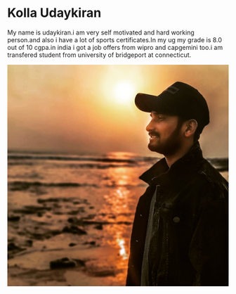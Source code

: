 # Kolla Udaykiran
My name is udaykiran.i am very self motivated and hard working person.and also i have a lot of sports certificates.In my ug my grade is 8.0 out of 10 cgpa.in india i got a job offers  from wipro and capgemini too.i am transfered student from university of bridgeport at connecticut.

![myimage](udayimg.jpeg)